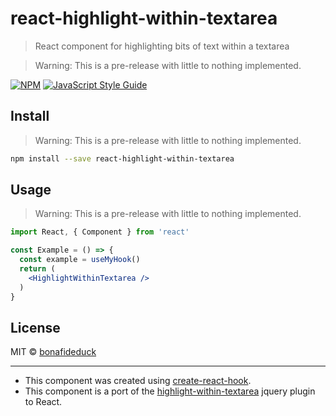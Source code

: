# react-highlight-within-textarea

> React component for highlighting bits of text within a textarea

> Warning: This is a pre-release with little to nothing implemented.

[![NPM](https://img.shields.io/npm/v/react-highlight-within-textarea.svg)](https://www.npmjs.com/package/react-highlight-within-textarea) [![JavaScript Style Guide](https://img.shields.io/badge/code_style-standard-brightgreen.svg)](https://standardjs.com)

## Install

> Warning: This is a pre-release with little to nothing implemented.

```bash
npm install --save react-highlight-within-textarea
```

## Usage

> Warning: This is a pre-release with little to nothing implemented.

```jsx
import React, { Component } from 'react'

const Example = () => {
  const example = useMyHook()
  return (
    <HighlightWithinTextarea />
  )
}
```

## License

MIT © [bonafideduck](https://github.com/bonafideduck)

---

* This component was created using [create-react-hook](https://github.com/hermanya/create-react-hook).
* This component is a port of the [highlight-within-textarea](https://www.npmjs.com/package/highlight-within-textarea) jquery plugin to React.